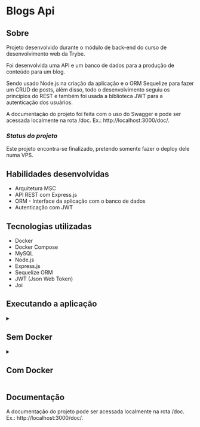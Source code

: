 # Blogs Api

## Sobre
Projeto desenvolvido durante o módulo de back-end do curso de desenvolvimento web da Trybe.

Foi desenvolvida uma API e um banco de dados para a produção de conteúdo para um blog.

Sendo usado Node.js na criação da aplicação e o ORM Sequelize para fazer um CRUD de posts, além disso, todo o desenvolvimento seguiu os princípios do REST e também foi usada a biblioteca JWT para a autenticação dos usuários.

A documentação do projeto foi feita com o uso do Swagger e pode ser acessada localmente na rota /doc. Ex.: http://localhost:3000/doc/.

### *Status do projeto*
Este projeto encontra-se finalizado, pretendo somente fazer o deploy dele numa VPS.


## Habilidades desenvolvidas
* Arquitetura MSC
* API REST com Express.js
* ORM - Interface da aplicação com o banco de dados
* Autenticação com JWT

## Tecnologias utilizadas
* Docker
* Docker Compose
* MySQL
* Node.js
* Express.js
* Sequelize ORM
* JWT (Json Web Token)
* Joi


## Executando a aplicação

<details>
  <summary><h2>Sem Docker</h2></summary>
É necessário ter instalado em sue computador o Node.js na versão 16.0.0 ou superior, assim como o MySQL.

### 1. Clone o repositório
```
git clone git@github.com:andreluialves/blogs-api.git
```

  * Entre na pasta do repositório que você acabou de clonar:
```
cd blogs-api
```

### 2. Instale as dependências:
```
npm install
```
### 3. Configurar o arquivo .env
Informe os dados relativos ao banco de dados MySQL, através das seguintes variáveis de ambiente:
**MYSQL_HOST**,
**MYSQL_PORT**,
**MYSQL_USER**,
**MYSQL_PASSWORD**.

Certifique-se que a porta 3000 do seu computador não esteja sendo usada ou, se preferir, altere a variável de ambiente **API_PORT**.

### 4. Execute a aplicação com o comando abaixo:
```
npm start
```
</details>

<details>
  <summary><h2>Com Docker</h2></summary>
É necessário ter Docker e o Docker Compose instalados no seu computador, sendo que o Docker Compose precisa estar na versão 1.29 ou superior.

Serão gerados dois containers, um com a imagem do MySql e outro com a imagem do Node.Js.

### 1. Clone o repositório
```
git clone git@github.com:andreluialves/blogs-api.git
```

  * Entre na pasta do repositório que você acabou de clonar:
```
cd blogs-api
```

### 2 - Gere os containers com o comando abaixo (execute o comando na pasta raiz da aplicação):
```
docker-compose up -d --build
```

### 3 - Execute o comando abaixo para abrir o terminal do container de nome "blogs_api" (Node.Js)
```
docker exec -it blogs_api bash

```

### 4 - No terminal do container, instale as dependências:
```
npm install
```

### 5. No terminal do container, execute a aplicação:
```
npm start
```
</details>

## Documentação
A documentação do projeto pode ser acessada localmente na rota /doc. Ex.: http://localhost:3000/doc/.
